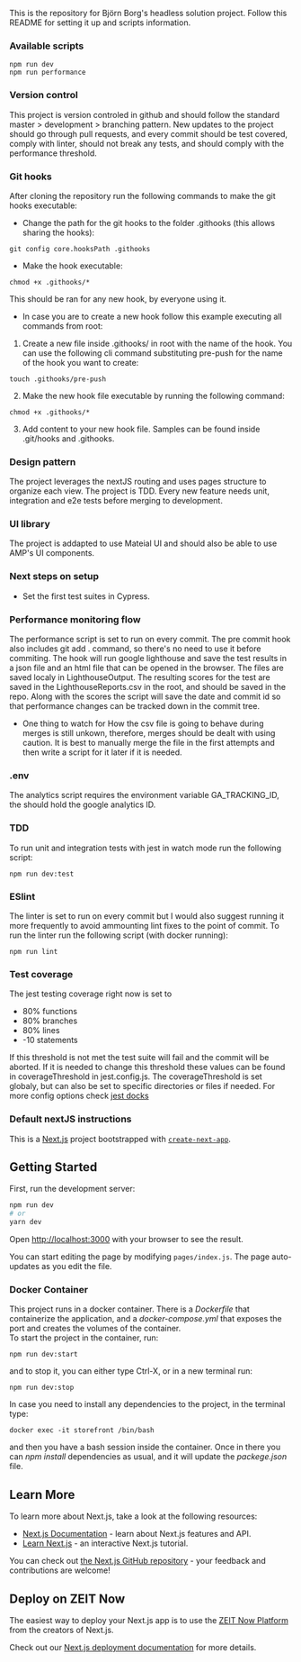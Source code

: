 This is the repository for Björn Borg's headless solution project. Follow this README for setting it up and scripts information.

### Available scripts

```
npm run dev
npm run performance
```

### Version control

This project is version controled in github and should follow the standard master > development > branching pattern. New updates to the project should go through pull requests, and every commit should be test covered, comply with linter, should not break any tests, and should comply with the performance threshold.

### Git hooks

After cloning the repository run the following commands to make the git hooks executable:

- Change the path for the git hooks to the folder .githooks (this allows sharing the hooks):

```
git config core.hooksPath .githooks
```

- Make the hook executable:

```
chmod +x .githooks/*
```

This should be ran for any new hook, by everyone using it.

- In case you are to create a new hook follow this example executing all commands from root:

1. Create a new file inside .githooks/ in root with the name of the hook. You can use the following cli command substituting pre-push for the name of the hook you want to create:

```
touch .githooks/pre-push
```

2. Make the new hook file executable by running the following command:

```
chmod +x .githooks/*
```

3. Add content to your new hook file. Samples can be found inside .git/hooks and .githooks.

### Design pattern

The project leverages the nextJS routing and uses pages structure to organize each view.
The project is TDD. Every new feature needs unit, integration and e2e tests before merging to development.

### UI library

The project is addapted to use Mateial UI and should also be able to use AMP's UI components.

### Next steps on setup

- Set the first test suites in Cypress.

### Performance monitoring flow

The performance script is set to run on every commit. The pre commit hook also includes git add . command, so there's no need to use it before commiting. The hook will run google lighthouse and save the test results in a json file and an html file that can be opened in the browser. The files are saved localy in LighthouseOutput.
The resulting scores for the test are saved in the LighthouseReports.csv in the root, and should be saved in the repo. Along with the scores the script will save the date and commit id so that performance changes can be tracked down in the commit tree.

- One thing to watch for
  How the csv file is going to behave during merges is still unkown, therefore, merges should be dealt with using caution. It is best to manually merge the file in the first attempts and then write a script for it later if it is needed.

### .env

The analytics script requires the environment variable GA_TRACKING_ID, the should hold the google analytics ID.

### TDD

To run unit and integration tests with jest in watch mode run the following script:

```
npm run dev:test
```

### ESlint

The linter is set to run on every commit but I would also suggest running it more frequently to avoid ammounting lint fixes to the point of commit. To run the linter run the following script (with docker running):

```
npm run lint
```

### Test coverage

The jest testing coverage right now is set to

- 80% functions
- 80% branches
- 80% lines
- -10 statements

If this threshold is not met the test suite will fail and the commit will be aborted.
If it is needed to change this threshold these values can be found in coverageThreshold in jest.config.js.
The coverageThreshold is set globaly, but can also be set to specific directories or files if needed.
For more config options check [jest docks](https://jestjs.io/docs/en/configuration#coveragethreshold-object)

### Default nextJS instructions

This is a [Next.js](https://nextjs.org/) project bootstrapped with [`create-next-app`](https://github.com/zeit/next.js/tree/canary/packages/create-next-app).

## Getting Started

First, run the development server:

```bash
npm run dev
# or
yarn dev
```

Open [http://localhost:3000](http://localhost:3000) with your browser to see the result.

You can start editing the page by modifying `pages/index.js`. The page auto-updates as you edit the file.

### Docker Container

This project runs in a docker container. There is a <i>Dockerfile</i> that containerize the application, and a <i>docker-compose.yml</i>
that exposes the port and creates the volumes of the container.  
To start the project in the container, run:

`npm run dev:start`

and to stop it, you can either type Ctrl-X, or in a new terminal run:

`npm run dev:stop`

In case you need to install any dependencies to the project, in the terminal type:

`docker exec -it storefront /bin/bash`

and then you have a bash session inside the container. Once in there you can <i>npm install</i> dependencies as usual, and it will update the <i>packege.json</i> file.

## Learn More

To learn more about Next.js, take a look at the following resources:

- [Next.js Documentation](https://nextjs.org/docs) - learn about Next.js features and API.
- [Learn Next.js](https://nextjs.org/learn) - an interactive Next.js tutorial.

You can check out [the Next.js GitHub repository](https://github.com/zeit/next.js/) - your feedback and contributions are welcome!

## Deploy on ZEIT Now

The easiest way to deploy your Next.js app is to use the [ZEIT Now Platform](https://zeit.co/import?utm_medium=default-template&filter=next.js&utm_source=create-next-app&utm_campaign=create-next-app-readme) from the creators of Next.js.

Check out our [Next.js deployment documentation](https://nextjs.org/docs/deployment) for more details.
